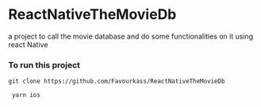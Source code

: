 # ReactNativeTheMovieDb
a project to call the movie database and do some functionalities on it using react Native


### To run this project
```git clone https://github.com/Favourkass/ReactNativeTheMovieDb ```

``` yarn ios```
